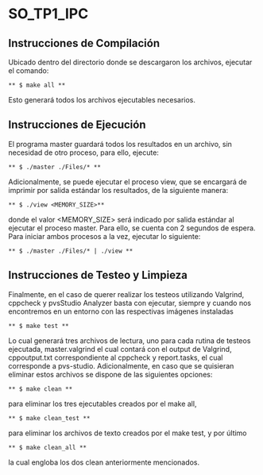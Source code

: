 # SO_TP1_IPC

## Instrucciones de Compilación
Ubicado dentro del directorio donde se descargaron los archivos, ejecutar el comando: 

    ** $ make all **

Esto generará todos los archivos ejecutables necesarios. 

## Instrucciones de Ejecución
El programa master guardará todos los resultados en un archivo, sin necesidad de otro proceso, para ello, ejecute:

    ** $ ./master ./Files/* **

Adicionalmente, se puede ejecutar el proceso view, que se encargará de imprimir por salida estándar los resultados, de la siguiente manera:

    ** $ ./view <MEMORY_SIZE>**

donde el  valor <MEMORY_SIZE> será indicado por salida estándar al ejecutar el proceso master. Para ello, se cuenta con 2 segundos de espera.
Para iniciar ambos procesos a la vez, ejecutar lo siguiente:

    ** $ ./master ./Files/* | ./view **

## Instrucciones de Testeo y Limpieza
Finalmente, en el caso de querer realizar los testeos utilizando Valgrind, cppcheck y pvsStudio Analyzer basta con ejecutar, siempre y cuando nos encontremos en un entorno con las respectivas imágenes instaladas

    ** $ make test **

Lo cual generará tres archivos de lectura, uno para cada rutina de testeos ejecutada, master.valgrind el cual contará con el output de Valgrind, cppoutput.txt correspondiente al cppcheck y report.tasks, el cual corresponde a pvs-studio. 
Adicionalmente, en caso que se quisieran eliminar estos archivos se dispone de las siguientes opciones: 

    ** $ make clean **

para eliminar los tres ejecutables creados por el make all, 
    
    ** $ make clean_test **

para eliminar los archivos de texto creados por el make test, y por último

    ** $ make clean_all **

la cual engloba los dos clean anteriormente mencionados.  
